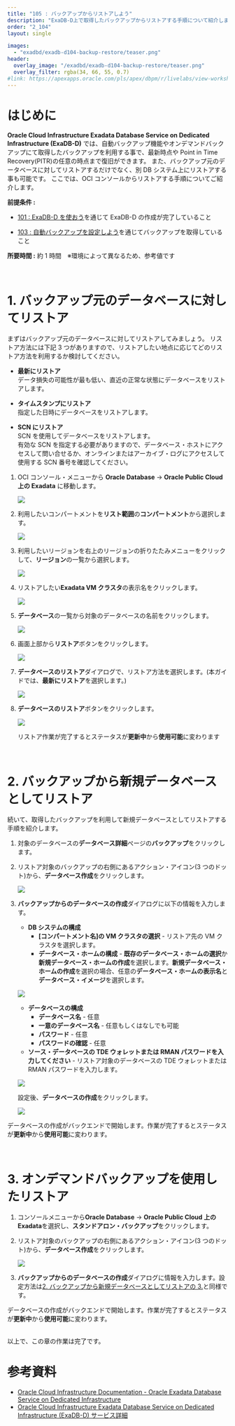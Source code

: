 ```yaml
---
title: "105 : バックアップからリストアしよう"
description: "ExaDB-D上で取得したバックアップからリストアする手順について紹介します。"
order: "2_104"
layout: single

images:
  - "exadbd/exadb-d104-backup-restore/teaser.png"
header:
  overlay_image: "/exadbd/exadb-d104-backup-restore/teaser.png"
  overlay_filter: rgba(34, 66, 55, 0.7)
#link: https://apexapps.oracle.com/pls/apex/dbpm/r/livelabs/view-workshop?wid=797
---
```


<a id="anchor0"></a>

# はじめに

**Oracle Cloud Infrastructure Exadata Database Service on Dedicated Infrastructure (ExaDB-D)** では、自動バックアップ機能やオンデマンドバックアップにて取得したバックアップを利用する事で、最新時点や Point in Time Recovery(PITR)の任意の時点まで復旧ができます。
また、バックアップ元のデータベースに対してリストアするだけでなく、別 DB システム上にリストアする事も可能です。
ここでは、OCI コンソールからリストアする手順についてご紹介します。

**前提条件 :**

- [101 : ExaDB-D を使おう](/ocitutorials/exadbd/exadb-d101-create-exadb-d)を通じて ExaDB-D の作成が完了していること

- [103 : 自動バックアップを設定しよう](/ocitutorials/exadbd/exadb-d103-automatic-backup)を通じてバックアップを取得していること

**所要時間 :** 約 1 時間　※環境によって異なるため、参考値です

<BR>

# 1. バックアップ元のデータベースに対してリストア

まずはバックアップ元のデータベースに対してリストアしてみましょう。
リストア方法には下記 3 つがありますので、リストアしたい地点に応じてどのリストア方法を利用するか検討してください。

- **最新にリストア** <br>
  データ損失の可能性が最も低い、直近の正常な状態にデータベースをリストアします。

- **タイムスタンプにリストア**<br>
  指定した日時にデータベースをリストアします。

- **SCN にリストア**<br>
  SCN を使用してデータベースをリストアします。<br>
  有効な SCN を指定する必要がありますので、データベース・ホストにアクセスして問い合せるか、オンラインまたはアーカイブ・ログにアクセスして使用する SCN 番号を確認してください。

1. OCI コンソール・メニューから **Oracle Database** → **Oracle Public Cloud 上の Exadata** に移動します。

   ![](2022-07-21-15-15-09.png)

1. 利用したいコンパートメントを**リスト範囲**の**コンパートメント**から選択します。

   ![](2022-11-15-16-30-05.png)

1. 利用したいリージョンを右上のリージョンの折りたたみメニューをクリックして、**リージョン**の一覧から選択します。

   ![](2022-11-15-16-32-47.png)

1. リストアしたい**Exadata VM クラスタ**の表示名をクリックします。

   ![](2022-07-05-17-14-07.png)

1. **データベース**の一覧から対象のデータベースの名前をクリックします。

   ![](2022-09-28-17-08-55.png)

1. 画面上部から**リストア**ボタンをクリックします。

   ![](2022-09-28-17-09-23.png)

1. **データベースのリストア**ダイアログで、リストア方法を選択します。(本ガイドでは、**最新にリストア**を選択します。)

   ![](2022-09-28-17-09-48.png)

1. **データベースのリストア**ボタンをクリックします。

   ![](2022-09-28-17-10-08.png)

   リストア作業が完了するとステータスが**更新中**から**使用可能**に変わります

<BR>

# 2. バックアップから新規データベースとしてリストア

続いて、取得したバックアップを利用して新規データベースとしてリストアする手順を紹介します。

1. 対象のデータベースの**データベース詳細**ぺージの**バックアップ**をクリックします。

1. リストア対象のバックアップの右側にあるアクション・アイコン(3 つのドット)から、**データベース作成**をクリックします。

   ![](2022-09-28-17-40-44.png)

<a id="anchor1"></a>

3. **バックアップからのデータベースの作成**ダイアログに以下の情報を入力します。

   - **DB システムの構成**
     - **[コンパートメント名]の VM クラスタの選択** - リストア先の VM クラスタを選択します。
     - **データベース・ホームの構成** - **既存のデータベース・ホームの選択**か**新規データベース・ホームの作成**を選択します。**新規データベース・ホームの作成**を選択の場合、任意の**データベース・ホームの表示名**と**データベース・イメージ**を選択します。

   ![](2022-09-28-17-43-21.png)

   - **データベースの構成**
     - **データベース名** - 任意
     - **一意のデータベース名** - 任意もしくはなしでも可能
     - **パスワード** - 任意
     - **パスワードの確認** - 任意
   - **ソース・データベースの TDE ウォレットまたは RMAN パスワードを入力してください** - リストア対象のデータベースの TDE ウォレットまたは RMAN パスワードを入力します。

   ![](2022-09-28-17-45-27.png)

   設定後、**データベースの作成**をクリックします。

   ![](2022-09-28-17-45-55.png)

データベースの作成がバックエンドで開始します。作業が完了するとステータスが**更新中**から**使用可能**に変わります。

<BR>

# 3. オンデマンドバックアップを使用したリストア

1. コンソールメニューから**Oracle Database** → **Oracle Public Cloud 上の Exadata**を選択し、**スタンドアロン・バックアップ**をクリックします。

1. リストア対象のバックアップの右側にあるアクション・アイコン(3 つのドット)から、**データベース作成**をクリックします。

   ![](2022-09-28-17-55-00.png)

1. **バックアップからのデータベースの作成**ダイアログに情報を入力します。設定方法は[2. バックアップから新規データベースとしてリストアの 3.](#anchor1)と同様です。

データベースの作成がバックエンドで開始します。作業が完了するとステータスが**更新中**から**使用可能**に変わります。

<br>
以上で、この章の作業は完了です。

<a id="anchor11"></a>

# 参考資料

- [Oracle Cloud Infrastructure Documentation - Oracle Exadata Database Service on Dedicated Infrastructure](https://docs.oracle.com/en-us/iaas/exadatacloud/index.html)
- [Oracle Cloud Infrastructure Exadata Database Service on Dedicated Infrastructure (ExaDB-D) サービス詳細](https://speakerdeck.com/oracle4engineer/exadata-database-cloud-technical-detail)

<BR>
